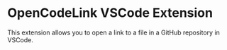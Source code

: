 # OpenCodeLink VSCode Extension

This extension allows you to open a link to a file in a GitHub repository in VSCode.
